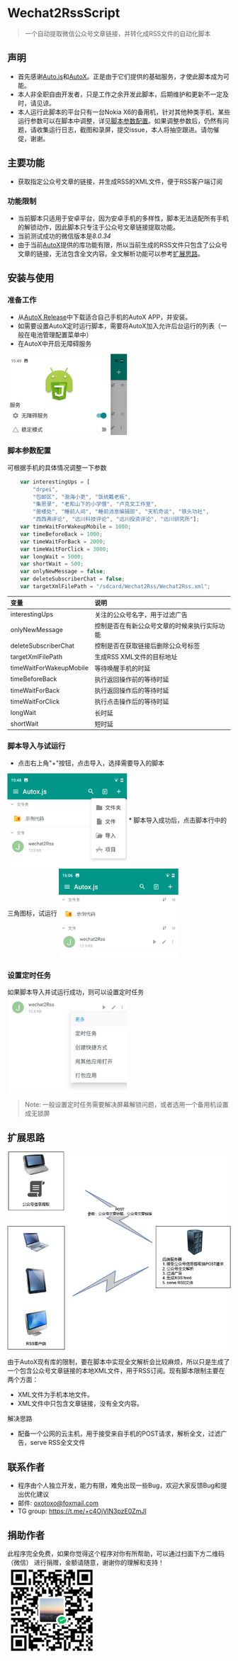 # Wechat2RssScript
> 一个自动提取微信公众号文章链接，并转化成RSS文件的自动化脚本

## 声明
* 首先感谢[Auto.js](https://github.com/clearw5/Auto.js)和[AutoX](https://github.com/kkevsekk1/AutoX)。正是由于它们提供的基础服务，才使此脚本成为可能。
* 本人非全职自由开发者，只是工作之余开发此脚本，后期维护和更新不一定及时，请见谅。
* 本人运行此脚本的平台只有一台Nokia X6的备用机，针对其他种类手机，某些运行参数可以在脚本中调整，详见[脚本参数配置](#脚本参数配置)。如果调整参数后，仍然有问题，请收集运行日志，截图和录屏，提交issue，本人将抽空跟进。请勿催促，谢谢。

## 主要功能
* 获取指定公众号文章的链接，并生成RSS的XML文件，便于RSS客户端订阅

### 功能限制
* 当前脚本只适用于安卓平台，因为安卓手机的多样性，脚本无法适配所有手机的解锁动作，因此脚本只专注于公众号文章链接提取功能。
* 当前测试成功的微信版本是*8.0.34*
* 由于当前[AutoX](https://github.com/kkevsekk1/AutoX)提供的库功能有限，所以当前生成的RSS文件只包含了公众号文章的链接，无法包含全文内容。全文解析功能可以参考[扩展思路](#扩展思路)。

## 安装与使用

### 准备工作
* 从[AutoX Release](https://github.com/kkevsekk1/AutoX/releases)中下载适合自己手机的AutoX APP，并安装。
* 如需要设置AutoX定时运行脚本，需要将AutoX加入允许后台运行的列表（一般在电池管理配置菜单中）
* 在AutoX中开启无障碍服务
<img src="./images/install_guide_01.jpg" width = "270" height = "183" alt="开启无障碍服务" align=center />

### 脚本参数配置
可根据手机的具体情况调整一下参数

```javascript
    var interestingUps = [
        "drpei",
        "包邮区", "渤海小吏", "饭统戴老板",
        "集思录", "老和山下的小学僧", "卢克文工作室",
        "兽楼处", "睡前人间", "睡前消息编辑部", "天机奇谈", "铁头功社",
        "西西弗评论", "远川科技评论", "远川投资评论", "远川研究所"];
    var timeWaitForWakeupMobile = 1000;
    var timeBeforeBack = 1000;
    var timeWaitForBack = 2000;
    var timeWaitForClick = 3000;
    var longWait = 5000;
    var shortWait = 500;
    var onlyNewMessage = false;
    var deleteSubscriberChat = false;
    var targetXmlFilePath = "/sdcard/Wechat2Rss/Wechat2Rss.xml";
```

|  变量   | 说明  |
|  :----  | :----  |
| interestingUps  | 关注的公众号名字，用于过滤广告 |
| onlyNewMessage  | 控制是否在有新公众号文章的时候来执行实际功能 |
| deleteSubscriberChat  | 控制是否在获取链接后删除公众号标签 |
| targetXmlFilePath  | 生成RSS XML文件的目标地址 |
| timeWaitForWakeupMobile  | 等待唤醒手机的时延 |
| timeBeforeBack  | 执行返回操作前的等待时延 |
| timeWaitForBack  | 执行返回操作后的等待时延 |
| timeWaitForClick  | 执行点击操作后的等待时延 |
| longWait  | 长时延 |
| shortWait  | 短时延 |


### 脚本导入与试运行
* 点击右上角"+"按钮，点击导入，选择需要导入的脚本
<img src="./images/install_guide_02.jpg" width = "270" height = "215" alt="脚本导入" align=center />
* 脚本导入成功后，点击脚本行中的三角图标，试运行
<img src="./images/install_guide_03.jpg" width = "270" height = "205" alt="试运行" align=center />

### 设置定时任务
如果脚本导入并试运行成功，则可以设置定时任务
<img src="./images/install_guide_04.jpg" width = "270" height = "220" alt="定时任务" align=center />

> Note: 一般设置定时任务需要解决屏幕解锁问题，或者选用一个备用机设置成无锁屏


## 扩展思路
![扩展思路](images/future_solution.jpg)

由于AutoX现有库的限制，要在脚本中实现全文解析会比较麻烦，所以只是生成了一个包含公众号文章链接的本地XML文件，用于RSS订阅。现有脚本限制主要在两个方面：

* XML文件为手机本地文件。
* XML文件中只包含文章链接，没有全文内容。

解决思路
* 配备一个公网的云主机，用于接受来自手机的POST请求，解析全文，过滤广告，serve RSS全文文件


## 联系作者
* 程序由个人独立开发，能力有限，难免出现一些Bug，欢迎大家反馈Bug和提出优化建议
* 邮件: oxotoxo@foxmail.com
* TG group: https://t.me/+c4OjVlN3pzE0ZmJl

## 捐助作者
此程序完全免费，如果你觉得这个程序对你有所帮助，可以通过扫面下方二维码（微信）
进行捐赠，金额请随意，谢谢你的理解和支持！
<img src="./images/donate.jpg" width = "200" height = "200" alt="donate" align=center />
